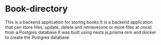 # Book-directory
This is a backend application for storing books
It is a backend application that can store files, update, delete and retrieve(one or more files at once) from a Postgres database
It was built using nests js,prisma orm and docker to create the Postgres database
